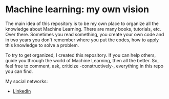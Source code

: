 # Machine learning: my own vision

The main idea of this repository is to be my own place to organize all the knowledge about Machine Learning. There are many books, tutorials, etc. Over there. Sometimes you read something, you create your own code and in two years you don't remember where you put the codes, how to apply this knowledge to solve a problem.

To try to get organized, I created this repository. If you can help others, guide you through the world of Machine Learning, then all the better. So, feel free to comment, ask, criticize -constructively-, everything in this repo you can find.

My social networks: 
- [LinkedIn](https://www.linkedin.com/in/nmlemus/)
